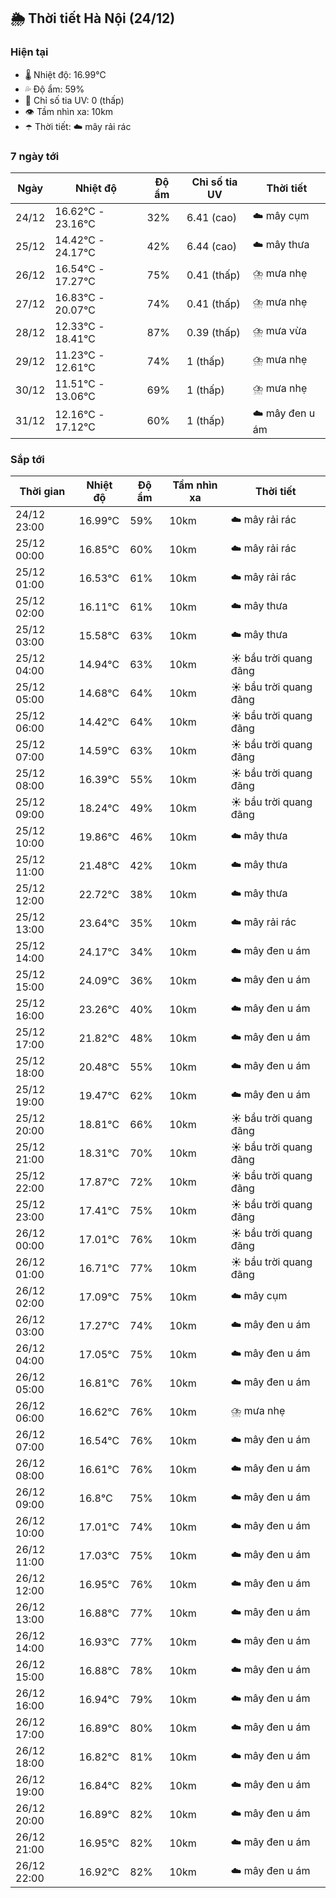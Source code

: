 ## 🌦️ Thời tiết Hà Nội (24/12)

### Hiện tại

- 🌡️ Nhiệt độ: 16.99℃
- 💦 Độ ẩm: 59%
- 🌟 Chỉ số tia UV: 0 (thấp)
- 👁️ Tầm nhìn xa: 10km
- ☂️ Thời tiết: ☁️ mây rải rác

### 7 ngày tới

| Ngày | Nhiệt độ | Độ ẩm | Chỉ số tia UV | Thời tiết |
| --- | --- | --- | --- | --- |
| 24/12 | 16.62℃ - 23.16℃ | 32% | 6.41 (cao) | ☁️ mây cụm |
| 25/12 | 14.42℃ - 24.17℃ | 42% | 6.44 (cao) | ☁️ mây thưa |
| 26/12 | 16.54℃ - 17.27℃ | 75% | 0.41 (thấp) | ⛈️ mưa nhẹ |
| 27/12 | 16.83℃ - 20.07℃ | 74% | 0.41 (thấp) | ⛈️ mưa nhẹ |
| 28/12 | 12.33℃ - 18.41℃ | 87% | 0.39 (thấp) | ⛈️ mưa vừa |
| 29/12 | 11.23℃ - 12.61℃ | 74% | 1 (thấp) | ⛈️ mưa nhẹ |
| 30/12 | 11.51℃ - 13.06℃ | 69% | 1 (thấp) | ⛈️ mưa nhẹ |
| 31/12 | 12.16℃ - 17.12℃ | 60% | 1 (thấp) | ☁️ mây đen u ám |

### Sắp tới

| Thời gian | Nhiệt độ | Độ ẩm | Tầm nhìn xa | Thời tiết |
| --- | --- | --- | --- | --- |
| 24/12 23:00 | 16.99℃ | 59% | 10km | ☁️ mây rải rác |
| 25/12 00:00 | 16.85℃ | 60% | 10km | ☁️ mây rải rác |
| 25/12 01:00 | 16.53℃ | 61% | 10km | ☁️ mây rải rác |
| 25/12 02:00 | 16.11℃ | 61% | 10km | ☁️ mây thưa |
| 25/12 03:00 | 15.58℃ | 63% | 10km | ☁️ mây thưa |
| 25/12 04:00 | 14.94℃ | 63% | 10km | ☀️ bầu trời quang đãng |
| 25/12 05:00 | 14.68℃ | 64% | 10km | ☀️ bầu trời quang đãng |
| 25/12 06:00 | 14.42℃ | 64% | 10km | ☀️ bầu trời quang đãng |
| 25/12 07:00 | 14.59℃ | 63% | 10km | ☀️ bầu trời quang đãng |
| 25/12 08:00 | 16.39℃ | 55% | 10km | ☀️ bầu trời quang đãng |
| 25/12 09:00 | 18.24℃ | 49% | 10km | ☀️ bầu trời quang đãng |
| 25/12 10:00 | 19.86℃ | 46% | 10km | ☁️ mây thưa |
| 25/12 11:00 | 21.48℃ | 42% | 10km | ☁️ mây thưa |
| 25/12 12:00 | 22.72℃ | 38% | 10km | ☁️ mây thưa |
| 25/12 13:00 | 23.64℃ | 35% | 10km | ☁️ mây rải rác |
| 25/12 14:00 | 24.17℃ | 34% | 10km | ☁️ mây đen u ám |
| 25/12 15:00 | 24.09℃ | 36% | 10km | ☁️ mây đen u ám |
| 25/12 16:00 | 23.26℃ | 40% | 10km | ☁️ mây đen u ám |
| 25/12 17:00 | 21.82℃ | 48% | 10km | ☁️ mây đen u ám |
| 25/12 18:00 | 20.48℃ | 55% | 10km | ☁️ mây đen u ám |
| 25/12 19:00 | 19.47℃ | 62% | 10km | ☁️ mây đen u ám |
| 25/12 20:00 | 18.81℃ | 66% | 10km | ☀️ bầu trời quang đãng |
| 25/12 21:00 | 18.31℃ | 70% | 10km | ☀️ bầu trời quang đãng |
| 25/12 22:00 | 17.87℃ | 72% | 10km | ☀️ bầu trời quang đãng |
| 25/12 23:00 | 17.41℃ | 75% | 10km | ☀️ bầu trời quang đãng |
| 26/12 00:00 | 17.01℃ | 76% | 10km | ☀️ bầu trời quang đãng |
| 26/12 01:00 | 16.71℃ | 77% | 10km | ☀️ bầu trời quang đãng |
| 26/12 02:00 | 17.09℃ | 75% | 10km | ☁️ mây cụm |
| 26/12 03:00 | 17.27℃ | 74% | 10km | ☁️ mây đen u ám |
| 26/12 04:00 | 17.05℃ | 75% | 10km | ☁️ mây đen u ám |
| 26/12 05:00 | 16.81℃ | 76% | 10km | ☁️ mây đen u ám |
| 26/12 06:00 | 16.62℃ | 76% | 10km | ⛈️ mưa nhẹ |
| 26/12 07:00 | 16.54℃ | 76% | 10km | ☁️ mây đen u ám |
| 26/12 08:00 | 16.61℃ | 76% | 10km | ☁️ mây đen u ám |
| 26/12 09:00 | 16.8℃ | 75% | 10km | ☁️ mây đen u ám |
| 26/12 10:00 | 17.01℃ | 74% | 10km | ☁️ mây đen u ám |
| 26/12 11:00 | 17.03℃ | 75% | 10km | ☁️ mây đen u ám |
| 26/12 12:00 | 16.95℃ | 76% | 10km | ☁️ mây đen u ám |
| 26/12 13:00 | 16.88℃ | 77% | 10km | ☁️ mây đen u ám |
| 26/12 14:00 | 16.93℃ | 77% | 10km | ☁️ mây đen u ám |
| 26/12 15:00 | 16.88℃ | 78% | 10km | ☁️ mây đen u ám |
| 26/12 16:00 | 16.94℃ | 79% | 10km | ☁️ mây đen u ám |
| 26/12 17:00 | 16.89℃ | 80% | 10km | ☁️ mây đen u ám |
| 26/12 18:00 | 16.82℃ | 81% | 10km | ☁️ mây đen u ám |
| 26/12 19:00 | 16.84℃ | 82% | 10km | ☁️ mây đen u ám |
| 26/12 20:00 | 16.89℃ | 82% | 10km | ☁️ mây đen u ám |
| 26/12 21:00 | 16.95℃ | 82% | 10km | ☁️ mây đen u ám |
| 26/12 22:00 | 16.92℃ | 82% | 10km | ☁️ mây đen u ám |
